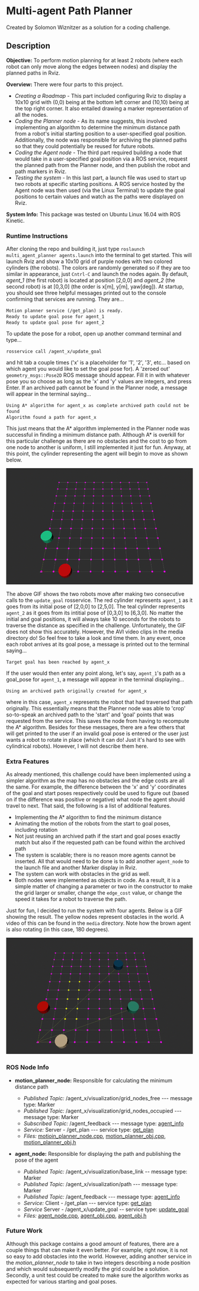 # Multi-agent Path Planner
Created by Solomon Wiznitzer as a solution for a coding challenge.
## Description
**Objective:** To perform motion planning for at least 2 robots (where each robot can only move along the edges between nodes) and display the planned paths in Rviz.

**Overview:** There were four parts to this project.
- *Creating a Roadmap* - This part included configuring Rviz to display a 10x10 grid with (0,0) being at the bottom left corner and (10,10) being at the top right corner. It also entailed drawing a marker representation of all the nodes.
- *Coding the Planner node* - As its name suggests, this involved implementing an algorithm to determine the minimum distance path from a robot's initial starting position to a user-specified goal position. Additionally, the node was responsible for archiving the planned paths so that they could potentially be reused for future robots.
- *Coding the Agent node* - The third part required building a node that would take in a user-specified goal position via a ROS service, request the planned path from the Planner node, and then publish the robot and path markers in Rviz.
- *Testing the system* - In this last part, a launch file was used to start up two robots at specific starting positions. A ROS service hosted by the Agent node was then used (via the Linux Terminal) to update the goal positions to certain values and watch as the paths were displayed on Rviz.

**System Info:** This package was tested on Ubuntu Linux 16.04 with ROS Kinetic.

### Runtime Instructions
After cloning the repo and building it, just type `roslaunch multi_agent_planner agents.launch` into the terminal to get started. This will launch Rviz and show a 10x10 grid of purple nodes with two colored cylinders (the robots). The colors are randomly generated so if they are too similar in appearance, just `Cntrl-C` and launch the nodes again. By default, *agent_1* (the first robot) is located at position [2,0,0] and *agent_2* (the second robot) is at [0,3,0] (the order is x[m], y[m], yaw[deg]). At startup, you should see three helpful messages printed out to the console confirming that services are running. They are...
```
Motion planner service (/get_plan) is ready.
Ready to update goal pose for agent_1
Ready to update goal pose for agent_2
```
To update the pose for a robot, open up another command terminal and type...
```
rosservice call /agent_x/update_goal
```
and hit tab a couple times ('x' is a placeholder for '1', '2', '3', etc... based on which agent you would like to set the goal pose for). A 'zeroed out' `geometry_msgs::Pose2D` ROS message should appear. Fill it in with whatever pose you so choose as long as the 'x' and 'y' values are integers, and press Enter. If an archived path cannot be found in the Planner node, a message will appear in the terminal saying...
```
Using A* algorithm for agent_x as complete archived path could not be found
Algorithm found a path for agent_x
```
This just means that the A\* algorithm implemented in the Planner node was successful in finding a minimum distance path. Although A\* is overkill for this particular challenge as there are no obstacles and the cost to go from one node to another is uniform, I still implemented it just for fun. Anyway, at this point, the cylinder representing the agent will begin to move as shown below.

![test_case_gif](media/test_cases.gif)

The above GIF shows the two robots move after making two consecutive calls to the `update_goal` rosservice. The red cylinder represents `agent_1` as it goes from its initial pose of [2,0,0] to [2,5,0]. The teal cylinder represents `agent_2` as it goes from its intitial pose of [0,3,0] to [6,3,0]. No matter the initial and goal positions, it will always take 10 seconds for the robots to traverse the distance as specified in the challenge. Unfortunately, the GIF does not show this accurately. However, the AVI video clips in the media directory do! So feel free to take a look and time them. In any event, once each robot arrives at its goal pose, a message is printed out to the terminal saying...
```
Target goal has been reached by agent_x
```
If the user would then enter any point along, let's say, `agent_1`'s path as a goal_pose for `agent_1`, a message will appear in the terminal displaying...
```
Using an archived path originally created for agent_x
```
where in this case, `agent_x` represents the robot that had traversed that path originally. This essentially means that the Planner node was able to 'crop' so-to-speak an archived path to the 'start' and 'goal' points that was requested from the service. This saves the node from having to recompute the A\* algorithm. Besides for these messages, there are a few others that will get printed to the user if an invalid goal pose is entered or the user just wants a robot to rotate in place (which it can do! Just it's hard to see with cylindrical robots). However, I will not describe them here.

 ### Extra Features
 As already mentioned, this challenge could have been implemented using a simpler algorithm as the map has no obstacles and the edge costs are all the same. For example, the difference between the 'x' and 'y' coordinates of the goal and start poses respectively could be used to figure out (based on if the difference was positive or negative) what node the agent should travel to next. That said, the following is a list of additional features.
 - Implementing the A\* algorithm to find the minimum distance
 - Animating the motion of the robots from the start to goal poses, including rotation
 - Not just reusing an archived path if the start and goal poses exactly match but also if the requested path can be found within the archived path
 - The system is scalable; there is no reason more agents cannot be inserted. All that would need to be done is to add another `agent_node` to the launch file and another Marker display in Rviz.
 - The system can work with obstacles in the grid as well.
 - Both nodes were implemented as objects in code. As a result, it is a simple matter of changing a parameter or two in the constructor to make the grid larger or smaller, change the `edge_cost` value, or change the speed it takes for a robot to traverse the path.

 Just for fun, I decided to run the system with four agents. Below is a GIF showing the result. The yellow nodes represent obstacles in the world. A video of this can be found in the `media` directory. Note how the brown agent is also rotating (in this case, 180 degrees).

 ![four_robots](media/four_agents.gif)

 ### ROS Node Info

 - **motion_planner_node:** Responsible for calculating the minimum distance path
     - *Published Topic:* /agent_x/visualization/grid_nodes_free --- message type: Marker
     - *Published Topic:* /agent_x/visualization/grid_nodes_occupied --- message type: Marker
     - *Subscribed Topic:* /agent_feedback --- message type: [agent_info](msg/agent_info.msg)
     - *Service:* Server - /get_plan --- service type: [get_plan](srv/get_plan.srv)
     - *Files:* [motioin_planner_node.cpp](src/motion_planner_node.cpp), [motion_planner_obj.cpp](src/motion_planner_obj.cpp), [motion_planner_obj.h](motion_planner_obj.h)

 - **agent_node:** Responsible for displaying the path and publishing the pose of the agent
     - *Published Topic:* /agent_x/visualization/base_link -- message type: Marker
     - *Published Topic:* /agent_x/visualization/path --- message type: Marker
     - *Published Topic:* /agent_feedback --- message type: [agent_info](msg/agent_info.msg)
     - *Service:* Client - /get_plan --- service type: [get_plan](srv/get_plan.srv)
     - *Service* Server - /agent_x/update_goal -- service type: [update_goal](srv/update_goal.srv)
     - *Files:* [agent_node.cpp](src/agent_node.cpp), [agent_obj.cpp](src/agent_obj.cpp), [agent_obj.h](agent_obj.h)

### Future Work

Although this package contains a good amount of features, there are a couple things that can make it even better. For example, right now, it is not so easy to add obstacles into the world. However, adding another service in the *motion_planner_node* to take in two integers describing a node position and which would subsequently modify the grid could be a solution. Secondly, a unit test could be created to make sure the algorithm works as expected for various starting and goal poses. 
